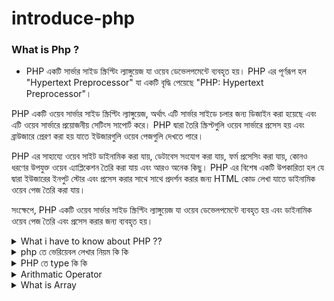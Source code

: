 ﻿# introduce-php

### What is Php ?

- PHP একটি সার্ভার সাইড স্ক্রিপ্টিং ল্যাঙ্গুয়েজ যা ওয়েব ডেভেলপমেন্টে ব্যবহৃত হয়। PHP এর পূর্ণরূপ হল "Hypertext Preprocessor" যা একটি বৃদ্ধি পেয়েছে "PHP: Hypertext Preprocessor"।

PHP একটি ওয়েব সার্ভার সাইড স্ক্রিপ্টিং ল্যাঙ্গুয়েজ, অর্থাৎ এটি সার্ভার সাইডে চলার জন্য ডিজাইন করা হয়েছে এবং এটি ওয়েব সার্ভারে প্রয়োজনীয় সেটিংস সাপোর্ট করে। PHP দ্বারা তৈরি স্ক্রিপ্টগুলি ওয়েব সার্ভারে প্রসেস হয় এবং ব্রাউজারে প্রেরণ করা হয় যাতে ইউজারগুলি ওয়েব পেজগুলি দেখতে পারে।

PHP এর সাহায্যে ওয়েব সাইট ডাইনামিক করা যায়, ডেটাবেস সংযোগ করা যায়, ফর্ম প্রসেসিং করা যায়, কোনও ধরণের উপযুক্ত ওয়েব এ্যাপ্লিকেশন তৈরি করা যায় এবং আরও অনেক কিছু। PHP এর বিশেষ একটি উপকারিতা হল যে দ্বারা ইউজারের ইনপুট স্টোর এবং প্রসেস করার সাথে সাথে প্রদর্শন করার জন্য HTML কোড লেখা যাতে ডাইনামিক ওয়েব পেজ তৈরি করা যায়।

সংক্ষেপে, PHP একটি ওয়েব সার্ভার সাইড স্ক্রিপ্টিং ল্যাঙ্গুয়েজ যা ওয়েব ডেভেলপমেন্টে ব্যবহৃত হয় এবং ডাইনামিক ওয়েব পেজ তৈরি এবং প্রসেস করার জন্য ব্যবহৃত হয়।

</details>

<details>
<summary>
 What i have to know about PHP ??

</summary>
Certainly! Here's a step-by-step list of what you need to learn in PHP programming:

**Step 1: Introduction to PHP**

1. Understand what PHP is and its role in web development.
2. Learn about PHP's syntax, variables, and data types.
3. Set up a local development environment with PHP (using XAMPP, WAMP, MAMP, or similar tools).

**Step 2: Basic PHP Concepts**

1. Operators: Learn about arithmetic, assignment, comparison, logical, and other operators.
2. Conditional Statements: Study if statements, else statements, and switch cases.
3. Loops: Learn about for loops, while loops, and foreach loops for array iteration.

**Step 3: Functions**

1. Learn how to define and call functions in PHP.
2. Understand the concepts of parameters and return values.
3. Study built-in PHP functions and how to create your own custom functions.

**Step 4: Arrays**

1. Understand indexed arrays and associative arrays.
2. Learn how to manipulate arrays, such as adding, updating, and removing elements.
3. Explore array functions like `array_push`, `array_pop`, `array_shift`, and more.

**Step 5: Strings**

1. Learn about string manipulation functions like concatenation, substring, and length.
2. Understand the concept of escaping characters and using different quotes.
3. Study string formatting and interpolation.

**Step 6: Superglobals and Form Handling**

1. Learn about PHP's superglobal variables ($\_GET, $\_POST, $\_REQUEST, etc.).
2. Understand how to handle form submissions and process user input.

**Step 7: Working with Files and Directories**

1. Learn how to read from and write to files in PHP.
2. Understand file permissions and error handling when working with files.

**Step 8: Object-Oriented Programming (OOP) Basics**

1. Introduction to classes and objects.
2. Learn about properties and methods in PHP classes.
3. Understand constructors and destructors.

**Step 9: More Advanced PHP Concepts**

1. Error Handling: Learn about try-catch blocks and handling exceptions.
2. Date and Time: Study how to work with dates and times using PHP functions.
3. Regular Expressions: Understand pattern matching using regular expressions.

**Step 10: Working with Databases**

1. Introduction to Databases: Understand the basics of relational databases.
2. SQL Queries: Learn basic SQL queries for CRUD operations (Create, Read, Update, Delete).
3. Connect PHP to Database: Learn how to establish a connection between PHP and databases like MySQL.

**Step 11: Security and Best Practices**

1. Input Validation: Learn how to validate user input to prevent security vulnerabilities.
2. SQL Injection Prevention: Understand how to prevent SQL injection attacks.
3. Cross-Site Scripting (XSS) Prevention: Study methods to prevent XSS attacks.

**Step 12: Sessions and Cookies**

1. Learn how to manage user sessions using PHP's session functions.
2. Understand how to set, retrieve, and manage cookies.

**Step 13: Building Simple PHP Applications**

1. Practice building small web applications that incorporate the concepts you've learned.
2. Apply your knowledge to create a basic CRUD application (e.g., a simple blog or task manager).

**Step 14: Continuous Learning and Practice**

1. Keep up-to-date with PHP's latest features and best practices.
2. Work on more complex projects to deepen your understanding and skills.

Remember that practice is essential to mastering PHP programming. As you progress, you can explore more advanced topics like PHP frameworks (e.g., Laravel, Symfony) and libraries to enhance your development capabilities.

```php

```

</details>

<details>
<summary>
php তে ভেরিয়েবল লেখার নিয়ম কি কি 
</summary>

<br >
  
- PHP এ ভেরিয়েবল লেখার নিয়ম নিম্নলিখিত মত:

1. ভেরিয়েবল নাম সাধারণভাবে একটি ডলার চিহ্ন (`$`) দিয়ে শুরু হয়। উদাহরণস্বরূপ: `$variable_name`.

2. ভেরিয়েবল নাম একটি অক্ষর (A-Z এবং a-z) বা একটি আন্ডারস্কোর (`_`) দিয়ে শুরু হতে হবে। তবে, নামে সংখ্যা দিয়ে শুরু হতে পারবে না।

3. ভেরিয়েবল নামে কেস-সেনসিটিভ হয়, অর্থাৎ, `$myVariable` এবং `$MyVariable` দুটি আলাদা ভেরিয়েবল মন্তব্য করা হবে।

4. ভেরিয়েবল নামে কেমন অক্ষর ব্যবহার করা যাবে তা নির্ধারণ করে, এবং স্পেস বা সাধারণ বিশেষ চিহ্ন ব্যবহার যোগ্য নয়।

5. ভেরিয়েবল নামে সংখ্যা, অক্ষর এবং আন্ডারস্কোর ছাড়াও অন্য কোনও বিশেষ চিহ্ন বা শব্দ ব্যবহার যোগ্য নয়।

6. স্থিতিশীল ভেরিয়েবলগুলির নামে সাধারণভাবে সব অক্ষর বড় হয়ে থাকে (আপারকেস) এবং আন্ডারস্কোর দ্বারা শুরু হয়। উদাহরণস্বরূপ: `$MY_CONST`.

7. ভেরিয়েবলের মান সেট করতে একটি সমীকরণ (`=`) চিহ্ন ব্যবহার হয়। উদাহরণস্বরূপ: `$age = 25;`.

8. ভেরিয়েবল নামে স্পেস বা অন্যান্য বিশেষ চিহ্ন থাকতে পারবে না। আন্ডারস্কোর এবং হাইফেন (`-`) ব্যবহার করা যাবে ভেরিয়েবল নামে।

</details>

<details> 

<summary>
PHP তে type কি কি

</summary>

Bangla :
PHP এ ভেরিয়েবল ডেক্লারেশন ছাড়াও ডাইনামিক টাইপিং সমর্থন করে, অর্থাৎ একটি ভেরিয়েবলে মান সেট করার সময় সে এর ডেটা টাইপ অটোম্যাটিকভাবে চেঞ্জ হতে পারে। নিম্নলিখিত টাইপগুলি PHP এ ব্যবহার করা যায়:

1. **ইন্টিজার (Integers):** পূর্ণসংখ্যা মান প্রকাশ করার জন্য ব্যবহৃত হয়। উদাহরণস্বরূপ: `$age = 25;`

2. **ফ্লোট (Floats or Doubles):** দশমিক সংখ্যা মান প্রকাশ করার জন্য ব্যবহৃত হয়। উদাহরণস্বরূপ: `$price = 12.99;`

3. **স্ট্রিং (Strings):** টেক্সট মান প্রকাশ করার জন্য ব্যবহৃত হয়। সিঙ্গেল কোটেশন (`'`) বা ডাবল কোটেশন (`"`) দ্বারা লেখা হয়। উদাহরণস্বরূপ: `$name = 'John';`

4. **বুলিয়ান (Booleans):** সত্য বা মিথ্যা মান প্রকাশ করার জন্য ব্যবহৃত হয়। মৌলিকভাবে `true` এবং `false` মান ব্যবহার হয়। উদাহরণস্বরূপ: `$is_logged_in = true;`

5. **অ্যারে (Arrays):** মাল্টিপল মানগুলি সংরক্ষণ করার জন্য ব্যবহৃত হয়। উদাহরণস্বরূপ: `$colors = array('red', 'green', 'blue');`

6. **অবজেক্ট (Objects):** অবজেক্ট-অরিয়েন্টেড প্রোগ্রামিং এ অবজেক্ট ব্যবহার করার জন্য ব্যবহৃত হয়।

7. **নাল (Null):** কোনও মান না থাকলে ভেরিয়েবলটি নাল মান ধারণ করতে পারে।

এছাড়া, PHP এ টাইপ চেকিং ফাংশনগুলি ব্যবহার করে ভেরিয়েবলের ডেটা টাইপ পরীক্ষা করা যায়, যেমন `is_int()`, `is_float()`, `is_string()`, `is_bool()` ইত্যাদি।

```php

```

</details>

<details>
<summary>
Arithmatic Operator

</summary>

PHP এ Arithmetic Operators হলো গণিতিক অপারেটরগুলি, যা সংখ্যা মানিয়ে গণনা প্রয়োগ করতে ব্যবহার হয়

- Addition (+): দুটি সংখ্যার যোগফল প্রদান করে।

```php
$a = 5;
$b = 3;
$result = $a + $b; // 5 + 3 = 8
echo $result; // Output: 8

```

-

```php


//  Subtraction (-): একটি সংখ্যা থেকে অপরটি সংখ্যাটি বিয়োগফল প্রদান করে।

$x = 12;
$y= 4;
$resultSub= $x- $y ;
echo "Subtraction is " . $resultSub . "<br> <br>";

```

-

```php

// Multiplication (*): দুটি সংখ্যার গুণফল প্রদান করে।


$x= 10;
$y=2;
$resul_multi= $x *$y ;
echo "Multiplication Result is " . $resul_multi ."<br> <br>";

```

-

```php

// Division (/): একটি সংখ্যা দুটির ভাগফল প্রদান করে।

$x= 20 ;
$y= 2;
$result_Division= $x/$y ;
echo "Division result is " . $result_Division . "<br> <br> ";

```

-

```php

// Modulus (%): একটি সংখ্যা দুটির ভাগশেষ (মডুলাস) প্রদান করে।

$x= 43 ;
$y= 2;

$Modulus_result= $x % $y ;

echo "Modulus ans is " .   $Modulus_result . "<br> <br>";

```

-

```php

// Exponentiation (**): একটি সংখ্যার উপর অপরটির বর্গ প্রদান করে।

$a = 2;
$b = 3;
$result_Exponentiation = $a ** $b; // 2^3 = 8
echo " Exponentiation ans is " . $result_Exponentiation ; // Output: 8

```

</details>

<details>
<summary>
 What is Array

</summary>

**PHP Arrays:** Arrays in PHP are a way to store multiple values in a single variable. Each value has a numeric or associative index. They allow you to group related data together for easier manipulation and access.

For example:

```php
$colors = array("Red", "Green", "Blue");

echo $color;
echo $colors[0];

$person = array("name" => "John", "age" => 30); // Associative array
echo $person["name"];
```

Bangla: অ্যারে" (Array) হলো একধরণের ডেটা স্ট্রাকচার যা একাধিক মান (উপাদান) ধারণ করতে ব্যবহৃত হয়। এই মানগুলি সাজানো থাকে একটি লিস্ট বা কোলেকশন আকারে, যাতে আপনি একটি একক ভ্যারিয়েবলে বেশি মান সংরক্ষণ করতে পারেন।

একটি অ্যারে অধিকতর ইনডেক্স ভিত্তিক (অথবা কী-ভিত্তিক) হয়, অর্থাৎ প্রতিটি মানকে একটি ইনডেক্স দ্বারা আলাদা করা হয়। আমরা প্রায়শই 0 থেকে শুরু করে ইনডেক্স নামাতে সাধারণভাবে সুযোগ পাই।

```php

//  PHP Arrays
$colors = array("Red", "Green", "Blue");

// if i want to see index
echo "index is "  . $colors[2] . "<br> <br>";

echo $colors[0] . "<br> <br>";

$person = array("name" => "John", "age" => 30);
echo $person["name"] . "<br> <br>";


//  if i want to see all output

$student= ["rakib ", "sadiya ", "ariyan ", "sinthiya",344,434,2,32,23] ;
array_pop($student); // শেষের মান মুছে ফেলা

$student[]="shohan";    // add in last

$output =implode($student) ;
echo $output;



// echo ($fruits)





// Associative Arrays (এসোসিয়েটিভ অ্যারে):
// এই অ্যারেগুলি কী-ভিত্তিক ইনডেক্স ব্যবহার করে, অর্থাৎ মানের জন্য একটি কী (স্ট্রিং বা নম্বর) ব্যবহার করে।

$person = array("name" => "John", "age" => 30);
$person["occupation"] = "Engineer"; // "occupation" কী-তে "Engineer" মান যোগ করা
```

</details>
